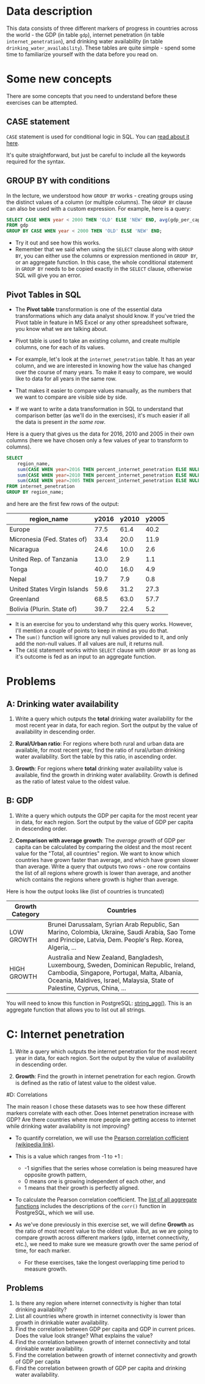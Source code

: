 # Data description

This data consists of three different markers of progress in countries across the world - the GDP (in table `gdp`), internet penetration (in table `internet_penetration`), and drinking water availability (in table `drinking_water_availability`). These tables are quite simple - spend some time to familiarize yourself with the data before you read on.

# Some new concepts

There are some concepts that you need to understand before these exercises can be attempted.

## CASE statement

`CASE` statement is used for conditional logic in SQL. You can [read about it here](https://github.com/amangup/data-analysis-bootcamp/blob/master/04-SQL_Writing/sql_writing.md#case-statement).

It's quite straightforward, but just be careful to include all the keywords required for the syntax.

## GROUP BY with conditions

In the lecture, we understood how `GROUP BY` works - creating groups using the distinct values of a column (or multiple columns). The `GROUP BY` clause can also be used with a custom expression. For example, here is a query:

```SQL
SELECT CASE WHEN year < 2000 THEN 'OLD' ELSE 'NEW' END, avg(gdp_per_capita) 
FROM gdp 
GROUP BY CASE WHEN year < 2000 THEN 'OLD' ELSE 'NEW' END;
```

- Try it out and see how this works.
- Remember that we said when using the `SELECT` clause along with `GROUP BY`, you can either use the columns or expression mentioned in `GROUP BY`, or an aggregate function. In this case, the whole conditional statement in `GROUP BY` needs to be copied exactly in the `SELECT` clause, otherwise SQL will give you an error.

## Pivot Tables in SQL

- The **Pivot table** transformation is one of the essential data transformations which any data analyst should know. If you've tried the Pivot table in feature in MS Excel or any other spreadsheet software, you know what we are talking about.

- Pivot table is used to take an existing column, and create multiple columns, one for each of its values. 
- For example, let's look at the `internet_penetration` table. It has an year column, and we are interested in knowing how the value has changed over the course of many years. To make it easy to compare, we would like to data for all years in the same row.
- That makes it easier to compare values manually, as the numbers that we want to compare are visible side by side.
- If we want to write a data transformation in SQL to understand that comparison better (as we'll do in the exercises), it's much easier if all the data is present _in the same row_.

Here is a query that gives us the data for 2016, 2010 and 2005 in their own columns (here we have chosen only a few values of year to transform to columns).

```SQL
SELECT 
	region_name, 
	sum(CASE WHEN year=2016 THEN percent_internet_penetration ELSE NULL END) AS y2016,
	sum(CASE WHEN year=2010 THEN percent_internet_penetration ELSE NULL END) AS y2010,  
	sum(CASE WHEN year=2005 THEN percent_internet_penetration ELSE NULL END) AS y2005 
FROM internet_penetration 
GROUP BY region_name;
```

and here are the first few rows of the output:


|          region_name          | y2016 | y2010 | y2005 
| ------------------------------|-------|-------|-------
| Europe                        |  77.5 |  61.4 |  40.2
| Micronesia (Fed. States of)   |  33.4 |  20.0 |  11.9
| Nicaragua                     |  24.6 |  10.0 |   2.6
| United Rep. of Tanzania       |  13.0 |   2.9 |   1.1
| Tonga                         |  40.0 |  16.0 |   4.9
| Nepal                         |  19.7 |   7.9 |   0.8
| United States Virgin Islands  |  59.6 |  31.2 |  27.3
| Greenland                     |  68.5 |  63.0 |  57.7
| Bolivia (Plurin. State of)    |  39.7 |  22.4 |   5.2


- It is an exercise for you to understand why this query works. However, I'll mention a couple of points to keep in mind as you do that.
- The `sum()` function will ignore any null values provided to it, and only add the non-null values. If all values are null, it returns null.
- The `CASE` statement works within `SELECT` clause with `GROUP BY` as long as it's outcome is fed as an input to an aggregate function.

# Problems

## A: Drinking water availability

1. Write a query which outputs the **total** drinking water availability for the most recent year in data, for each region. Sort the output by the value of availability in descending order.

2. **Rural/Urban ratio**: For regions where both rural and urban data are available, for most recent year, find the ratio of rural/urban drinking water availability. Sort the table by this ratio, in ascending order.

3. **Growth**: For regions where **total** drinking water availability value is available, find the growth in drinking water availability. Growth is defined as the ratio of latest value to the oldest value.

## B: GDP

1. Write a query which outputs the GDP per capita for the most recent year in data, for each region. Sort the output by the value of GDP per capita in descending order.

2. **Comparison with average growth**: The _average growth_ of GDP per capita can be calculated by comparing the oldest and the most recent value for the "Total, all countries" region. We want to know which countries have grown faster than average, and which have grown slower than average. Write a query that outputs two rows - one row contains the list of all regions where growth is lower than average, and another which contains the regions where growth is higher than average.

Here is how the output looks like (list of countries is truncated)

| Growth Category | Countries
| --- | ---
 LOW GROWTH  | Brunei Darussalam, Syrian Arab Republic, San Marino, Colombia, Ukraine, Saudi Arabia, Sao Tome and Principe, Latvia, Dem. People's Rep. Korea, Algeria, ...
 HIGH GROWTH | Australia and New Zealand, Bangladesh, Luxembourg, Sweden, Dominican Republic, Ireland, Cambodia, Singapore, Portugal, Malta, Albania, Oceania, Maldives, Israel, Malaysia, State of Palestine, Cyprus, China, ...
 
You will need to know this function in PostgreSQL: [string_agg()](https://www.dbrnd.com/2016/09/postgresql-string_agg-to-concatenate-string-per-each-group-like-sql-server-stuff-string-aggregation-function/). This is an aggregate function that allows you to list out all strings.

# C: Internet penetration

1. Write a query which outputs the internet penetration for the most recent year in data, for each region. Sort the output by the value of availability in descending order.

2. **Growth**: Find the growth in internet penetration for each region. Growth is defined as the ratio of latest value to the oldest value.

#D: Correlations

The main reason I chose these datasets was to see how these different markers correlate with each other. Does Internet penetration increase with GDP? Are there countries where more people are getting access to internet while drinking water availability is not improving?

- To quantify correlation, we will use the [Pearson correlation cofficient (wikipedia link)](https://en.wikipedia.org/wiki/Pearson_correlation_coefficient). 
- This is a value which ranges from -1 to +1 : 
   - -1 signifies that the series whose correlation is being measured have opposite growth pattern, 
   - 0 means one is growing independent of each other, and 
   - 1 means that their growth is perfectly aligned.

- To calculate the Pearson correlation coefficient. The [list of all aggregate functions](https://www.postgresql.org/docs/10/functions-aggregate.html) includes the descriptions of the `corr()` function in PostgreSQL, which we will use.

- As we've done previously in this exercise set, we will define **Growth** as the ratio of most recent value to the oldest value. But, as we are going to compare growth across different markers (gdp, internet connectivity, etc.), we need to make sure we measure growth over the same period of time, for each marker.
  - For these exercises, take the longest overlapping time period to measure growth.


## Problems

1. Is there any region where internet connectivity is higher than total drinking availability?
2. List all countries where growth in internet connectivity is lower than growth in drinkable water availability. 
3. Find the correlation between GDP per capita and GDP in current prices. Does the value look strange? What explains the value?
4. Find the correlation between growth of internet connectivity and total drinkable water availability.
5. Find the correlation between growth of internet connectivity and growth of GDP per capita
6. Find the correlation between growth of GDP per capita and drinking water availability.








 